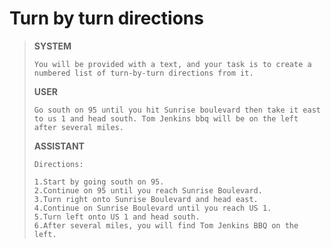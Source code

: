 # Turn by turn directions

> **SYSTEM** <br>
>
> ```
> You will be provided with a text, and your task is to create a numbered list of turn-by-turn directions from it.
> ```
>
> **USER** <br>
>
> ```
> Go south on 95 until you hit Sunrise boulevard then take it east to us 1 and head south. Tom Jenkins bbq will be on the left after several miles.
> ```
>
> **ASSISTANT** <br>
>
> ```
> Directions:
>
> 1.Start by going south on 95.
> 2.Continue on 95 until you reach Sunrise Boulevard.
> 3.Turn right onto Sunrise Boulevard and head east.
> 4.Continue on Sunrise Boulevard until you reach US 1.
> 5.Turn left onto US 1 and head south.
> 6.After several miles, you will find Tom Jenkins BBQ on the left.
> ```
